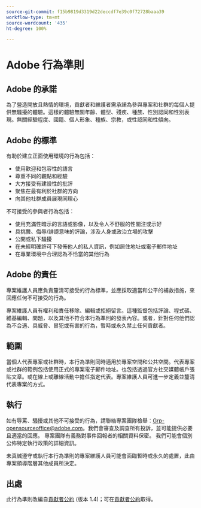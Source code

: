 ```yaml
---
source-git-commit: f15b9819d3319d22deccdf7e39c0f72728baaa39
workflow-type: tm+mt
source-wordcount: '435'
ht-degree: 100%

---
```

# Adobe 行為準則

## Adobe 的承諾

為了營造開放且熱情的環境，貢獻者和維護者需承諾為參與專案和社群的每個人提供無騷擾的體驗。這樣的體驗無關年齡、體型、殘疾、種族、性別認同和性別表現。無關經驗程度、國籍、個人形象、種族、宗教，或性認同和性傾向。

## Adobe 的標準

有助於建立正面使用環境的行為包括：

* 使用歡迎和包容性的語言
* 尊重不同的觀點和經驗
* 大方接受有建設性的批評
* 聚焦在最有利於社群的方向
* 向其他社群成員展現同理心

不可接受的參與者行為包括：

* 使用充滿性暗示的言語或影像，以及令人不舒服的性關注或示好
* 具挑釁、侮辱/誹謗意味的評論，涉及人身或政治立場的攻擊
* 公開或私下騷擾
* 在未經明確許可下發佈他人的私人資訊，例如居住地址或電子郵件地址
* 在專業環境中合理認為不恰當的其他行為

## Adobe 的責任

專案維護人員應負責釐清可接受的行為標準，並應採取適當和公平的補救措施，來回應任何不可接受的行為。

專案維護人員有權利和責任移除、編輯或拒絕留言。這種監督包括評論、程式碼、維基編輯、問題，以及其他不符合本行為準則的發表內容。或者，針對任何他們認為不合適、具威脅、冒犯或有害的行為，暫時或永久禁止任何貢獻者。

## 範圍

當個人代表專案或社群時，本行為準則同時適用於專案空間和公共空間。代表專案或社群的範例包括使用正式的專案電子郵件地址。也包括透過官方社交媒體帳戶張貼文章。或在線上或離線活動中擔任指定代表。專案維護人員可進一步定義並釐清代表專案的方式。

## 執行

如有辱罵、騷擾或其他不可接受的行為，請聯絡專案團隊檢舉：Grp-opensourceoffice@adobe.com。我們會審查及調查所有投訴，並可能提供必要且適當的回應。 專案團隊有義務對事件回報者的相關資料保密。
我們可能會個別公佈特定執行政策的詳細資訊。

未真誠遵守或執行本行為準則的專案維護人員可能會面臨暫時或永久的處置，此由專案領導階層其他成員所決定。

## 出處

此行為準則改編自[貢獻者公約](https://www.contributor-covenant.org/) (版本 1.4)；可在[貢獻者公約](https://www.contributor-covenant.org/version/1/4/code-of-conduct/)取得。
